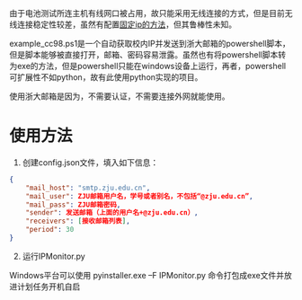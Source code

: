 由于电池测试所连主机有线网口被占用，故只能采用无线连接的方式，但是目前无线连接稳定性较差，虽然有配置[固定ip的方法](https://blog.csdn.net/weixin_42442847/article/details/91420359)，但其鲁棒性未知。

example_cc98.ps1是一个自动获取校内IP并发送到浙大邮箱的powershell脚本，但是脚本能够被直接打开，邮箱、密码容易泄露。虽然也有将powershell脚本转为exe的方法，但是powershell只能在windows设备上运行，再者，powershell可扩展性不如python，故有此使用python实现的项目。

使用浙大邮箱是因为，不需要认证，不需要连接外网就能使用。

# 使用方法
1. 创建config.json文件，填入如下信息：

```json
{
    "mail_host": "smtp.zju.edu.cn",
    "mail_user": ZJU邮箱用户名，学号或者别名，不包括“@zju.edu.cn”,
    "mail_pass": ZJU邮箱密码,
    "sender": 发送邮箱（上面的用户名+@zju.edu.cn）,
    "receivers": [接收邮箱列表],
    "period": 30
}
```

2. 运行IPMonitor\.py

Windows平台可以使用 pyinstaller.exe –F IPMonitor\.py 命令打包成exe文件并放进计划任务开机自启